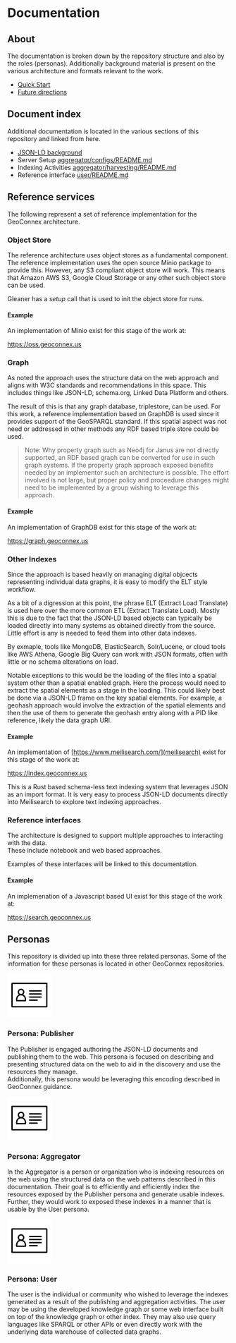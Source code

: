 # Documentation

## About

The documentation is broken down by the repository structure and also by
the roles (personas).  Additionally background
material is present on the various architecture and formats relevant to the work. 

* [Quick Start](./quickstart.md)
* [Future directions](./future.md)

## Document index
Additional documentation is located in the various sections of this repository 
and linked from here.

* [JSON-LD background](./jsonld.md)
* Server Setup [aggregator/configs/README.md](/aggregator/configs/README.md)
* Indexing Activities [aggregator/harvesting/README.md](/aggregator/harvesting/README.md)
* Reference interface [user/README.md](/user/README.md)
  
## Reference services

The following represent a set of reference implementation for the GeoConnex architecture.  

### Object Store

The reference architecture uses object stores as a fundamental component.  
The reference implementation uses the open source Minio package to provide this. 
However, any S3 compliant object store will work.  This means that Amazon AWS S3, 
Google Cloud Storage or any other such object store can be used. 

Gleaner has a _setup_ call that is used to init the object store for runs. 

#### Example

An implementation of Minio exist for this stage of the work at:

https://oss.geoconnex.us

### Graph

As noted the approach uses the structure data on the web approach and aligns
with W3C standards and recommendations in this space.  This includes things like
JSON-LD, schema.org, Linked Data Platform and others.  

The result of this is that any graph database, triplestore, can be used.  For
this work, a reference implementation based on GraphDB is used since it provides
support of the GeoSPARQL standard.  If this spatial aspect was not need or addressed
in other methods any RDF based triple store could be used.

> Note:  Why property graph such as Neo4j for Janus are not directly supported, an
> RDF based graph can be converted for use in such graph systems.  If the property 
> graph approach exposed benefits needed by an implementor such an architecture is possible. 
> The effort involved is not large, but proper policy and proceedure changes might need
> to be implemented by a group wishing to leverage this approach. 

#### Example

An implementation of GraphDB exist for this stage of the work at:

https://graph.geoconnex.us  

### Other Indexes

Since the approach is based heavily on managing digital objcects representing individual data
graphs, it is easy to modify the ELT style workflow.

As a bit of a digression at this point, the phrase ELT (Extract Load Translate) is used here over
the more common ETL (Extract Translate Load).   Mostly this is due to the fact that the JSON-LD
based objects can typically be loaded directly into many systems as obtained directly from the source.
Little effort is any is needed to feed them into other data indexes.

By exmaple, tools like MongoDB, ElasticSearch, Solr/Lucene, or cloud tools like AWS Athena, 
Google Big Query can work with JSON formats, often with little or no schema alterations on load.  

Notable exceptions to this would be the loading of the files into a spatial system other than 
a spatial enabled graph.  Here the process would need to extract the spatial elements as a stage
in the loading.  This could likely best be done via a JSON-LD frame on the key spatial elements.
For example, a geohash approach would involve the extraction of the spatial 
elements and then the use of them to generate the geohash entry along with a PID like 
reference, likely the data graph URI.   

#### Example

An implementation of [https://www.meilisearch.com/](meilisearch) exist for this stage of the work at:

https://index.geoconnex.us  

This is a Rust based schema-less text indexing system that leverages JSON as an import format.  It is 
very easy to process JSON-LD documents directly into Meilisearch to explore text indexing approaches. 

### Reference interfaces

The architecture is designed to support multiple approaches to interacting with the data.  
These include notebook and web based approaches.

Examples of these interfaces will be linked to this documentation.  

#### Example

An implemenation of a Javascript based UI exist for this stage of the work at:

https://search.geoconnex.us  

## Personas

This repository is divided up into these three related personas.  Some of the information 
for these personas is located in other GeoConnex repositories.  

![pub](./images/persona.png)

### Persona: Publisher

The Publisher is engaged authoring the JSON-LD documents and publishing them to the web. This persona is focused on describing and presenting structured data on the web to aid in the discovery and use the resources they manage.  
Additionally, this persona would be leveraging this encoding described in GeoConnex guidance. 

![pub](./images/persona.png)

### Persona: Aggregator

In the Aggregator is a person or organization who is indexing resources on the web using the structured data on the web patterns described in this documentation.
Their goal is to efficiently and efficiently index the resources exposed by the Publisher persona and generate usable indexes. Further, they would work to exposed these indexes in a manner that is usable by the User persona. 

![pub](./images/persona.png)

### Persona: User

The user is the individual or community who wished to leverage the indexes generated as a result of the publishing and aggregation activities. The user may be using the developed knowledge graph or some web interface built on top of the knowledge graph or other index. They may also use query languages like SPARQL or other APIs or even directly work with the underlying data warehouse of collected data graphs.
